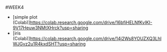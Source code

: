 #WEEK4
- [simple plot (Colab)]https://colab.research.google.com/drive/16bfiHELNfKvIKI-9V17Heuw3NMtXHrck?usp=sharing
- [iris (Colab)]https://colab.research.google.com/drive/14j2Ws8YOUZXQ3LhlWJGvz2u1R4kxdSHT?usp=sharing



